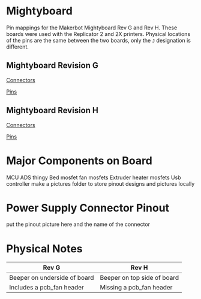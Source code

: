 # Mightyboard
Pin mappings for the Makerbot Mightyboard Rev G and Rev H. These boards were used with the Replicator 2 and 2X printers. Physical locations of the pins are the same between the two boards, only the `J` designation is different.

## Mightyboard Revision G
[Connectors](https://github.com/Sgail7/Mightyboard-Rev-G-and-H/blob/Separate-Rev-G-and-Rev-H-pinouts/Mightyboard%20Rev%20G/Connectors.md)

[Pins](https://github.com/Sgail7/Mightyboard-Rev-G-and-H/blob/Separate-Rev-G-and-Rev-H-pinouts/Mightyboard%20Rev%20G/Pins_in_use.md)

## Mightyboard Revision H
[Connectors](https://github.com/Sgail7/Mightyboard-Rev-G-and-H/blob/Separate-Rev-G-and-Rev-H-pinouts/Mightyboard%20Rev%20H/Connectors.md)

[Pins](https://github.com/Sgail7/Mightyboard-Rev-G-and-H/blob/Separate-Rev-G-and-Rev-H-pinouts/Mightyboard%20Rev%20H/Pins_in_use.md)

# Major Components on Board

MCU
ADS thingy
Bed mosfet
fan mosfets
Extruder heater mosfets
Usb controller
make a pictures folder to store pinout designs and pictures locally

# Power Supply Connector Pinout

put the pinout picture here and the name of the connector

# Physical Notes
|            Rev G             |            Rev H            |
|------------------------------|-----------------------------|
| Beeper on underside of board | Beeper on top side of board |
| Includes a pcb_fan header    | Missing a pcb_fan header    |